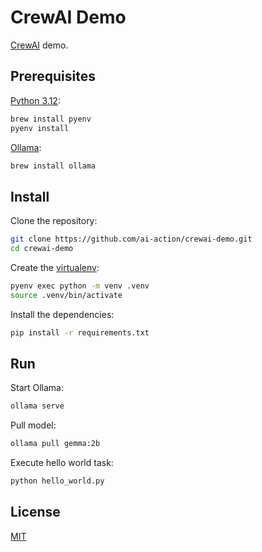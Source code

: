 # CrewAI Demo

[CrewAI](https://www.crewai.com/) demo.

## Prerequisites

[Python 3.12](https://github.com/pyenv/pyenv):

```sh
brew install pyenv
pyenv install
```

[Ollama](https://ollama.com/download):

```sh
brew install ollama
```

## Install

Clone the repository:

```sh
git clone https://github.com/ai-action/crewai-demo.git
cd crewai-demo
```

Create the [virtualenv](https://docs.python.org/library/venv.html):

```sh
pyenv exec python -m venv .venv
source .venv/bin/activate
```

Install the dependencies:

```sh
pip install -r requirements.txt
```

## Run

Start Ollama:

```sh
ollama serve
```

Pull model:

```sh
ollama pull gemma:2b
```

Execute hello world task:

```sh
python hello_world.py
```

## License

[MIT](LICENSE)
